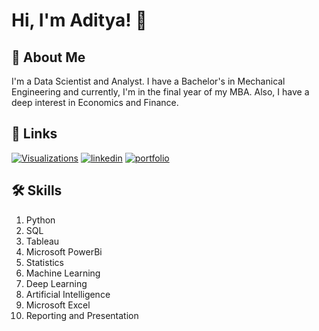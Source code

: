 
# Hi, I'm Aditya! 👋


## 🚀 About Me
I'm a Data Scientist and Analyst.
I have a Bachelor's in Mechanical Engineering and currently, I'm in the final year of my MBA. Also, I have a deep interest in Economics and Finance.


## 🔗 Links
[![Visualizations](https://img.shields.io/badge/data_Visualizations-000?style=for-the-badge&logo=ko-fi&logoColor=white)](https://www.novypro.com/profile_projects/aditya-kumar)
[![linkedin](https://img.shields.io/badge/linkedin-0A66C2?style=for-the-badge&logo=linkedin&logoColor=white)](www.linkedin.com/in/aditya-kumar-a96129281)
[![portfolio](https://img.shields.io/badge/mba_portfolio-000?style=for-the-badge&logo=ko-fi&logoColor=white)](https://eportfolio.olympuslms.com/aditya-kumar14)

## 🛠 Skills
1. Python
2. SQL
3. Tableau 
4. Microsoft PowerBi
5. Statistics
6. Machine Learning
7. Deep Learning
8. Artificial Intelligence
9. Microsoft Excel
10. Reporting and Presentation
